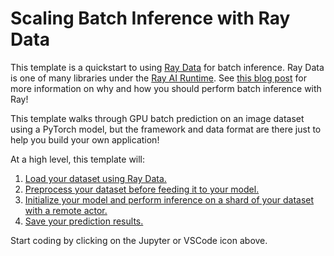 # Scaling Batch Inference with Ray Data

This template is a quickstart to using [Ray
Data](https://docs.ray.io/en/latest/data/dataset.html) for batch
inference. Ray Data is one of many libraries under the [Ray AI
Runtime](https://docs.ray.io/en/latest/ray-air/getting-started.html).
See [this blog
post](https://www.anyscale.com/blog/model-batch-inference-in-ray-actors-actorpool-and-datasets)
for more information on why and how you should perform batch inference
with Ray!

This template walks through GPU batch prediction on an image dataset
using a PyTorch model, but the framework and data format are there just
to help you build your own application!

At a high level, this template will:

1.  [Load your dataset using Ray
    Data.](https://docs.ray.io/en/latest/data/creating-datastreams.html)
2.  [Preprocess your dataset before feeding it to your
    model.](https://docs.ray.io/en/latest/data/transforming-datastreams.html)
3.  [Initialize your model and perform inference on a shard of your
    dataset with a remote
    actor.](https://docs.ray.io/en/latest/data/transforming-datastreams.html#callable-class-udfs)
4.  [Save your prediction
    results.](https://docs.ray.io/en/latest/data/api/input_output.html)

Start coding by clicking on the Jupyter or VSCode icon above.